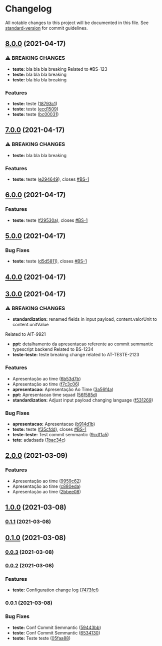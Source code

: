 # Changelog

All notable changes to this project will be documented in this file. See [standard-version](https://github.com/conventional-changelog/standard-version) for commit guidelines.

## [8.0.0](https://github.com/jonathansantana19/commit-semmantic/compare/v7.0.0...v8.0.0) (2021-04-17)


### ⚠ BREAKING CHANGES

* **teste:** bla bla bla breaking Related to #BS-123
* **teste:** bla bla bla breaking
* **teste:** bla bla bla breaking

### Features

* **teste:** teste ([18793c1](https://github.com/jonathansantana19/commit-semmantic/commits/18793c16839a580a4e855a124845ab3ae580412f))
* **teste:** teste ([ecd1509](https://github.com/jonathansantana19/commit-semmantic/commits/ecd1509677e33e8d710743313c2229d51daf3e77))
* **teste:** teste ([bc00031](https://github.com/jonathansantana19/commit-semmantic/commits/bc00031d372637317310230326731a62058b1c22))

## [7.0.0](https://github.com/jonathansantana19/commit-semmantic/compare/v6.0.0...v7.0.0) (2021-04-17)


### ⚠ BREAKING CHANGES

* **teste:** bla bla bla breaking

### Features

* **teste:** teste ([e294649](https://github.com/jonathansantana19/commit-semmantic/commits/e294649b08801b70a1260f7ba60b69bc3cb459a3)), closes [#BS-1](https://github.com/jonathansantana19/commit-semmantic/issues/BS-1)

## [6.0.0](https://github.com/jonathansantana19/commit-semmantic/compare/v5.0.0...v6.0.0) (2021-04-17)


### Features

* **teste:** teste ([f29530a](https://github.com/jonathansantana19/commit-semmantic/commits/f29530a3034f4f8320176dce4815c30f22026a45)), closes [#BS-1](https://github.com/jonathansantana19/commit-semmantic/issues/BS-1)

## [5.0.0](https://github.com/jonathansantana19/commit-semmantic/compare/v4.0.0...v5.0.0) (2021-04-17)


### Bug Fixes

* **teste:** teste ([d5d5811](https://github.com/jonathansantana19/commit-semmantic/commits/d5d58116ad5fdebbdd0b095961ccb2ef27c5bd67)), closes [#BS-1](https://github.com/jonathansantana19/commit-semmantic/issues/BS-1)

## [4.0.0](https://github.com/jonathansantana19/commit-semmantic/compare/v3.0.0...v4.0.0) (2021-04-17)

## [3.0.0](https://github.com/jonathansantana19/commit-semmantic/compare/v2.0.0...v3.0.0) (2021-04-17)


### ⚠ BREAKING CHANGES

* **standardization:** renamed fields in input payload, content.valorUnit to content.unitValue

Related to AIT-9921
* **ppt:** detalhamento da apresentacao referente ao commit semmantic typescript backend
Related to BS-1234
* **teste-teste:** teste breaking change
related to AT-TESTE-2123

### Features

* Apresentação ao time ([6b53d7b](https://github.com/jonathansantana19/commit-semmantic/commits/6b53d7b7644ddbe2fe639112f8c6e9843eb96dff))
* Apresentação ao time ([f7c3c06](https://github.com/jonathansantana19/commit-semmantic/commits/f7c3c0625c427c6edf0efd93d77de7c8f117ba2f))
* **apresentacao:** Apresentação Ao Time ([3a56f4a](https://github.com/jonathansantana19/commit-semmantic/commits/3a56f4af257b99fad8a07899342481eb72f79a3c))
* **ppt:** Apresentacao time squad ([56f585d](https://github.com/jonathansantana19/commit-semmantic/commits/56f585d30f292e324353ac3ed28b83c622abfaf3))
* **standardization:** Adjust input payload changing language ([f531269](https://github.com/jonathansantana19/commit-semmantic/commits/f5312697edf3d56582b04af1bc01b52aed178073))


### Bug Fixes

* **apresentacao:** Apresentacao ([b914d1b](https://github.com/jonathansantana19/commit-semmantic/commits/b914d1bf2151f0b5c8ab7e15ede47110b49310b8))
* **teste:** teste ([f35cfdd](https://github.com/jonathansantana19/commit-semmantic/commits/f35cfdd2673480570515e334093f943571ab2ea5)), closes [#BS-1](https://github.com/jonathansantana19/commit-semmantic/issues/BS-1)
* **teste-teste:** Test commit semmantic ([9cdf1a5](https://github.com/jonathansantana19/commit-semmantic/commits/9cdf1a51938d6d1682b13e0996eae1ae3a721837))
* **tete:** adadsads ([1bac34c](https://github.com/jonathansantana19/commit-semmantic/commits/1bac34cfe8ba459ec6e0fc5e5f4ace02bb7a61a4))

## [2.0.0](https://github.com/jonathansantana19/commit-semmantic/compare/v1.0.0...v2.0.0) (2021-03-09)


### Features

* Apresentação ao time ([9959c62](https://github.com/jonathansantana19/commit-semmantic/commits/9959c6253867c2e6ee32f639e7c233139a41564a))
* Apresentação ao time ([c880eda](https://github.com/jonathansantana19/commit-semmantic/commits/c880eda36c7a800d252e4391d73eb56a44eb278b))
* Apresentação ao time ([2bbee08](https://github.com/jonathansantana19/commit-semmantic/commits/2bbee086128bd7288e1a247ff0bd564038283174))

## [1.0.0](https://github.com/jonathansantana19/commit-semmantic/compare/v0.1.1...v1.0.0) (2021-03-08)

### [0.1.1](https://github.com/jonathansantana19/commit-semmantic/compare/v0.1.0...v0.1.1) (2021-03-08)

## [0.1.0](https://github.com/jonathansantana19/commit-semmantic/compare/v0.0.3...v0.1.0) (2021-03-08)

### [0.0.3](https://github.com/jonathansantana19/commit-semmantic/compare/v0.0.2...v0.0.3) (2021-03-08)

### [0.0.2](https://github.com/jonathansantana19/commit-semmantic/compare/v0.0.1...v0.0.2) (2021-03-08)


### Features

* **teste:** Configuration change log ([7473fcf](https://github.com/jonathansantana19/commit-semmantic/commits/7473fcfc298e9a65e6a42108b882f88adfcd9bb0))

### 0.0.1 (2021-03-08)


### Bug Fixes

* **teste:** Conf Commit Semmantic ([59443bb](https://github.com/mokkapps/changelog-generator-demo/commits/59443bbc6c31f69b9ad7bccaec3627531b9ebaf7))
* **teste:** Conf Commit Semmantic ([6534130](https://github.com/mokkapps/changelog-generator-demo/commits/65341303d9e85db37ba5154cc964335048d0ce91))
* **teste:** Teste teste ([05faa88](https://github.com/mokkapps/changelog-generator-demo/commits/05faa8825d20620fc592e5329bff36453db00a7a))
